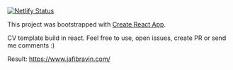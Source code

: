 [![Netlify Status](https://api.netlify.com/api/v1/badges/25abdfdd-491b-4ae9-ac1e-27359e7caa64/deploy-status)](https://app.netlify.com/sites/prismatic-cuchufli-f3f3b1/deploys)

This project was bootstrapped with [Create React App](https://github.com/facebook/create-react-app).

CV template build in react. Feel free to use, open issues, create PR or send me comments :)

Result: https://www.jafibravin.com/
